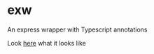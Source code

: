 # exw

An express wrapper with Typescript annotations

Look [here](/app/index.ts) what it looks like
